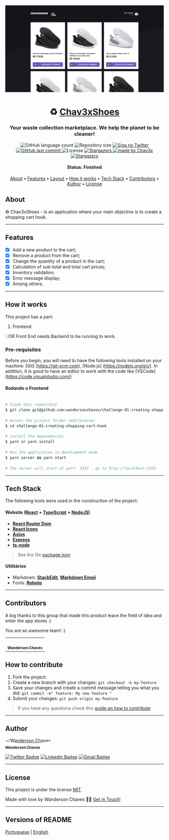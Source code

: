 <h1 align="center">
    <img alt="Chav3xShoes" title="#Chav3xShoes" src="./assets/banner.png" />
</h1>

<h1 align="center">
   ♻️ <a href="#"> Chav3xShoes </a>
</h1>

<h3 align="center">
    Your waste collection marketplace. We help the planet to be cleaner!
</h3>

<p align="center">
  <img alt="GitHub language count" src="https://img.shields.io/github/languages/count/wandersonchaves/challenge-01-creating-shopping-cart-hook?color=%2304D361">

  <img alt="Repository size" src="https://img.shields.io/github/repo-size/wandersonchaves/challenge-01-creating-shopping-cart-hook">

  <a href="https://www.twitter.com/wandchavesbr/">
    <img alt="Siga no Twitter" src="https://img.shields.io/twitter/url?url=https%3A%2F%2Fgithub.com%wandchavesbr">
  </a>
  
  <a href="https://github.com/wandersonchaves/challenge-01-creating-shopping-cart-hook/commits/master">
    <img alt="GitHub last commit" src="https://img.shields.io/github/last-commit/wandersonchaves/challenge-01-creating-shopping-cart-hook">
  </a>
    
   <img alt="License" src="https://img.shields.io/badge/license-MIT-brightgreen">
   <a href="https://github.com/wandersonchaves/challenge-01-creating-shopping-cart-hook/stargazers">
    <img alt="Stargazers" src="https://img.shields.io/github/stars/wandersonchaves/challenge-01-creating-shopping-cart-hook?style=social">
  </a>

  <a href="https://chav3x.com.br">
    <img alt="made by Chav3x" src="https://img.shields.io/badge/made%20by-Chav3x-%237519C1">
  </a>
  
  <a href="https://blog.chav3x.com.br/">
    <img alt="Stargazers" src="https://img.shields.io/badge/Blog-Chav3x-%237159c1?style=flat&logo=ghost">
    </a> 
</p>


<h4 align="center"> 
	 Status: Finished
</h4>

<p align="center">
 <a href="#about">About</a> •
 <a href="#features">Features</a> •
 <a href="#layout">Layout</a> • 
 <a href="#how-it-works">How it works</a> • 
 <a href="#tech-stack">Tech Stack</a> • 
 <a href="#contributors">Contributors</a> • 
 <a href="#author">Author</a> • 
 <a href="#user-content-license">License</a>

</p>


## About

♻️ Chav3xShoes - is an application where your main objective is to create a shopping cart hook.

---

## Features

- [x] Add a new product to the cart;
- [x] Remove a product from the cart;
- [x] Change the quantity of a product in the cart;
- [x] Calculation of sub-total and total cart prices;
- [x] Inventory validation;
- [x] Error message display;
- [x] Among others.

---

## How it works

This project has a part:
1. Frontend

💡OR Front End needs Backend to be running to work.

### Pre-requisites

Before you begin, you will need to have the following tools installed on your machine:
[Git] (https://git-scm.com), [Node.js] (https://nodejs.org/en/).
In addition, it is good to have an editor to work with the code like [VSCode] (https://code.visualstudio.com/)

#### Rodando o Frontend

```bash

# Clone this repository
$ git clone git@github.com:wandersonchaves/challenge-01-creating-shopping-cart-hook.git

# Access the project folder cmd/terminal
$ cd challenge-01-creating-shopping-cart-hook

# install the dependencies
$ yarn or yarn install

# Run the application in development mode
$ yarn server && yarn start 

# The server will start at port: 3333 - go to http://localhost:3333

```

---

## Tech Stack

The following tools were used in the construction of the project:

#### **Website**  ([React](https://reactjs.org/)  +  [TypeScript](https://www.typescriptlang.org/) + [NodeJS](https://nodejs.org/en/))

-   **[React Router Dom](https://github.com/ReactTraining/react-router/tree/master/packages/react-router-dom)**
-   **[React Icons](https://react-icons.github.io/react-icons/)**
-   **[Axios](https://github.com/axios/axios)**
-   **[Express](https://expressjs.com/)**
-   **[ts-node](https://github.com/TypeStrong/ts-node)**

> See the file  [package.json](https://github.com/wandersonchaves/challenge-01-creating-shopping-cart-hook/blob/master/web/package.json)

#### [](https://github.com/wandersonchaves/challenge-01-creating-shopping-cart-hook#utilit%C3%A1rios)**Utilitários**

-   Markdown:  **[StackEdit](https://stackedit.io/)**,  **[Markdown Emoji](https://gist.github.com/rxaviers/7360908)**
-   Fonts:  **[Roboto](https://fonts.google.com/specimen/Roboto)**

---

## Contributors

A big thanks to this group that made this product leave the field of idea and enter the app stores :)

You are an awesome team! :)

<table>
  <tr>
    <td align="center"><a href="https://chav3x.com.br"><img style="border-radius: 50%;" src="https://avatars.githubusercontent.com/u/25234200?v=4" width="100px;" alt=""/><br /><sub><b>Wanderson Chaves</b></sub></a><br /><a href="https://chav3x.com.br/" title="Chav3x"></a></td>
  </tr>
</table>

## How to contribute

1. Fork the project.
2. Create a new branch with your changes: `git checkout -b my-feature`
3. Save your changes and create a commit message telling you what you did: `git commit -m" feature: My new feature "`
4. Submit your changes: `git push origin my-feature`
> If you have any questions check this [guide on how to contribute](./CONTRIBUTING.md)

---

## Author

<a href="https://blog.chav3x.com.br/author/wanderson/">
 <img style="border-radius: 50%;" src="https://avatars.githubusercontent.com/u/25234200?v=4" width="100px;" alt="Wanderson Chaves"/>
 <br />
 <sub><b>Wanderson Chaves</b></sub></a> <a href="https://blog.chav3x.com.br/author/wanderson/" title="Chav3x"></a>
 <br />

[![Twitter Badge](https://img.shields.io/badge/-@wandchavesbr-1ca0f1?style=flat-square&labelColor=1ca0f1&logo=twitter&logoColor=white&link=https://twitter.com/wandchavesbr)](https://twitter.com/wandchavesbr) [![Linkedin Badge](https://img.shields.io/badge/-Wanderson-blue?style=flat-square&logo=Linkedin&logoColor=white&link=https://www.linkedin.com/in/wanderson-chaves/)](https://www.linkedin.com/in/wanderson-chaves/) 
[![Gmail Badge](https://img.shields.io/badge/-wandersonscpibr@gmail.com-c14438?style=flat-square&logo=Gmail&logoColor=white&link=mailto:wandersonscpibr@gmail.com)](mailto:wandersonscpibr@gmail.com)

---

## License

This project is under the license [MIT](./LICENSE).

Made with love by Wanderson Chaves 👋🏽 [Get in Touch!](Https://www.linkedin.com/in/wanderson-chaves/)

---

##  Versions of README

[Portuguese](./README.md)  |  [English](./README-en.md)